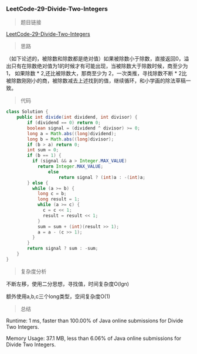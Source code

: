### LeetCode-29-Divide-Two-Integers

> 题目链接

[LeetCode-29-Divide-Two-Integers](https://leetcode.com/problems/divide-two-integers/)

> 思路

（如下论述的，被除数和除数都是绝对值）如果被除数小于除数，直接返回0，溢出只有在除数绝对值为1的时候才有可能出现，当被除数大于除数时候，商至少为1，
如果除数 * 2,还比被除数大，那商至少为 2，一次类推，寻找除数不断 * 2比被除数刚刚小的商，被除数减去上述找到的值，继续循环，和小学画的除法草稿一致。

> 代码

```java
class Solution {
    public int divide(int dividend, int divisor) {
        if (dividend == 0) return 0;
        boolean signal = (dividend ^ divisor) >= 0;
        long a = Math.abs((long)dividend);
        long b = Math.abs((long)divisor);
        if (b > a) return 0;
        int sum = 0;
        if (b == 1) {
          if (signal && a > Integer.MAX_VALUE)
            return Integer.MAX_VALUE;
                else
                    return signal ? (int)a : -(int)a;
        } else {
          while (a >= b) {
            long c = b;
            long result = 1;
            while (a >= c) {
              c = c << 1;
              result = result << 1;
            }
            sum = sum + (int)(result >> 1);
            a = a - (c >> 1);
          }
        }
        return signal ? sum : -sum;
    }
}
```

> 复杂度分析

不断左移，使用二分思想，寻找值，时间复杂度O(lgn)

额外使用a,b,c三个long类型，空间复杂度O(1)

> 总结

Runtime: 1 ms, faster than 100.00% of Java online submissions for Divide Two Integers.

Memory Usage: 37.1 MB, less than 6.06% of Java online submissions for Divide Two Integers.

